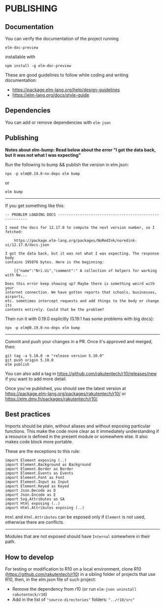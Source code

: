 # PUBLISHING

## Documentation

You can verify the documentation of the project running

```
elm-doc-preview
```

installable with
```
npm install -g elm-doc-preview
```

These are good guidelines to follow while coding and writing documentation:

* https://package.elm-lang.org/help/design-guidelines
* https://elm-lang.org/docs/style-guide

## Dependencies

You can add or remove dependencies with `elm-json`

## Publishing

**Notes about elm-bump: Read below about the error "I got the data back, but it was not what I was expecting"**

Run the following to bump && publish the version in elm.json:

```
npx -p elm@0.19.0-no-deps elm bump
```

or

```
elm bump
```

---

If you get something like this:

```
-- PROBLEM LOADING DOCS --------------------------------------------------------

I need the docs for 12.17.0 to compute the next version number, so I fetched:

    https://package.elm-lang.org/packages/NoRedInk/noredink-ui/12.17.0/docs.json

I got the data back, but it was not what I was expecting. The response body
contains 195076 bytes. Here is the beginning:

    [{"name":"Nri.Ui","comment":" A collection of helpers for working with No...

Does this error keep showing up? Maybe there is something weird with your
internet connection. We have gotten reports that schools, businesses, airports,
etc. sometimes intercept requests and add things to the body or change its
contents entirely. Could that be the problem?
```

Then run it with 0.19.0 explicitly (0.19.1 has some problems with big docs):

```
npx -p elm@0.19.0-no-deps elm bump
```

---

Commit and push your changes in a PR. Once it's approved and merged, then:

```
git tag -a 5.10.0 -m "release version 5.10.0"
git push origin 5.10.0
elm publish
```

You can also add a tag in https://github.com/rakutentech/r10/releases/new if you want to add more detail.

Once you've published, you should see the latest version at https://package.elm-lang.org/packages/rakutentech/r10/ or https://elm.dmy.fr/packages/rakutentech/r10/.

## Best practices

Imports should be plain, without aliases and without exposing particular functions. This make the code more clear as it immediately understanding if a resource is defined in the present module or somewhere else. It also makes code block more portable.

These are the exceptions to this rule: 

    import Element exposing (..)
    import Element.Background as Background
    import Element.Border as Border
    import Element.Events as Events
    import Element.Font as Font
    import Element.Input as Input
    import Element.Keyed as Keyed
    import Json.Decode as D
    import Json.Encode as E
    import Svg.Attributes as SA
    import Html exposing (..)
    import Html.Attributes exposing (..)

`Html` and `Html.Attributes` can be esposed only if `Element` is not used, otherwise there are conflicts.

----

Modules that are not exposed should have `Internal` somewhere in their path.

## How to develop

For testing or modification to R10 on a local environment, clone R10 (https://github.com/rakutentech/r10) in a sibling folder of projects that use R10, then, in the elm.json file of such project:
 
* Remove the dependency from r10 (or run `elm-json uninstall rakutenteck/r10`)
* Add in the list of `"source-directories"` folders: `"../r10/src"`